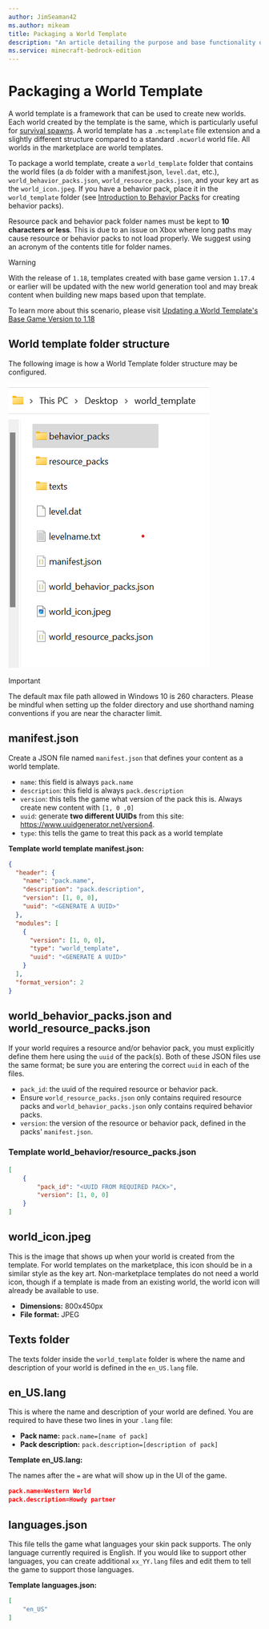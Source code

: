 ```yaml
---
author: JimSeaman42
ms.author: mikeam
title: Packaging a World Template
description: "An article detailing the purpose and base functionality of a world template"
ms.service: minecraft-bedrock-edition
---
```


# Packaging a World Template

A world template is a framework that can be used to create new worlds. Each world created by the template is the same, which is particularly useful for [survival spawns](SurvivalSpawnCreation.md). A world template has a `.mctemplate` file extension and a slightly different structure compared to a standard `.mcworld` world file. All worlds in the marketplace are world templates.

To package a world template, create a `world_template` folder that contains the world files (a `db` folder with a manifest.json, `level.dat`, etc.), `world_behavior_packs.json`, `world_resource_packs.json`, and your key art as the `world_icon.jpeg`. If you have a behavior pack, place it in the `world_template` folder (see [Introduction to Behavior Packs](BehaviorPack.md) for creating behavior packs).

Resource pack and behavior pack folder names must be kept to **10 characters or less**. This is due to an issue on Xbox where long paths may cause resource or behavior packs to not load properly. We suggest using an acronym of the contents title for folder names.

> [!WARNING]
> With the release of `1.18`, templates created with base game version `1.17.4` or earlier will be updated with the new world generation tool and may break content when building new maps based upon that template.
>
> To learn more about this scenario, please visit [Updating a World Template's Base Game Version to 1.18](BaseGameVersioning.md#updating-a-world-templates-base-game-version-to-118)

## World template folder structure

The following image is how a World Template folder structure may be configured.

![Folder structure of the whole world template](Media/PackagingAWorldTemplate/folderstructure.png)

> [!IMPORTANT]
> The default max file path allowed in Windows 10 is 260 characters. Please be mindful when setting up the folder directory and use shorthand naming conventions if you are near the character limit.

## manifest.json

Create a JSON file named `manifest.json` that defines your content as a world template.

- `name`: this field is always `pack.name`
- `description`: this field is always `pack.description`
- `version`: this tells the game what version of the pack this is. Always create new content with `[1, 0 ,0]`
- `uuid`: generate **two different UUIDs** from this site: <https://www.uuidgenerator.net/version4>.
- `type`: this tells the game to treat this pack as a world template

**Template world template manifest.json:**

```json
{
  "header": {
    "name": "pack.name",
    "description": "pack.description",
    "version": [1, 0, 0],
    "uuid": "<GENERATE A UUID>"
  },
  "modules": [
    {
      "version": [1, 0, 0],
      "type": "world_template",
      "uuid": "<GENERATE A UUID>"
    }
  ],
  "format_version": 2
}
```

## world_behavior_packs.json and world_resource_packs.json

If your world requires a resource and/or behavior pack, you must explicitly define them here using the `uuid` of the pack(s). Both of these JSON files use the same format; be sure you are entering the correct `uuid` in each of the files.

- `pack_id`: the uuid of the required resource or behavior pack.
- Ensure `world_resource_packs.json` only contains required resource packs and `world_behavior_packs.json` only contains required behavior packs.
- `version`: the version of the resource or behavior pack, defined in the packs' `manifest.json`.

### Template world_behavior/resource_packs.json

```json
[
    {
        "pack_id": "<UUID FROM REQUIRED PACK>",
        "version": [1, 0, 0]
    }
]
```

## world_icon.jpeg

This is the image that shows up when your world is created from the template. For world templates on the marketplace, this icon should be in a similar style as the key art. Non-marketplace templates do not need a world icon, though if a template is made from an existing world, the world icon will already be available to use.

- **Dimensions:** 800x450px
- **File format:** JPEG

## Texts folder

The texts folder inside the `world_template` folder is where the name and description of your world is defined in the `en_US.lang` file.

## en_US.lang

This is where the name and description of your world are defined. You are required to have these two lines in your `.lang` file:

- **Pack name:** `pack.name=[name of pack]`
- **Pack description:** `pack.description=[description of pack]`

**Template en_US.lang:**

The names after the `=` are what will show up in the UI of the game.

```json
pack.name=Western World
pack.description=Howdy partner
```

## languages.json

This file tells the game what languages your skin pack supports. The only language currently required is English. If you would like to support other languages, you can create additional `xx_YY.lang` files and edit them to tell the game to support those languages.

**Template languages.json:**

```json
[
    "en_US"
]
```
